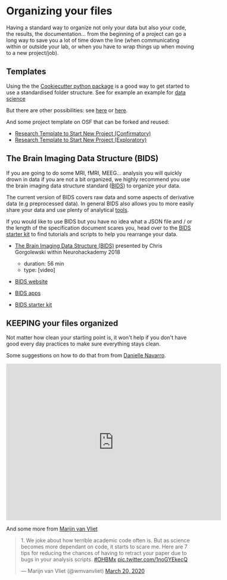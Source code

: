 # Organizing your files

Having a standard way to organize not only your data but also your code, the
results, the documentation... from the beginning of a project can go a long way
to save you a lot of time down the line (when communicating within or outside
your lab, or when you have to wrap things up when moving to a new project/job).

## Templates

Using the the
[Cookiecutter python package](https://github.com/cookiecutter/cookiecutter) is a
good way to get started to use a standardised folder structure. See for example
an example for
[data science](https://drivendata.github.io/cookiecutter-data-science/)

But there are other possibilities: see
[here](http://nikola.me/folder_structure.html) or
[here](https://eglerean.wordpress.com/2017/05/24/project-management-data-management/).

And some project template on OSF that can be forked and reused:

-   [Research Template to Start New Project (Confirmatory)](https://osf.io/qpdth/)
-   [Research Template to Start New Project (Exploratory)](https://osf.io/nc8ha/)

## The Brain Imaging Data Structure (BIDS)

If you are going to do some MRI, fMRI, MEEG... analysis you will quickly drown
in data if you are not a bit organized, we highly recommend you use the brain
imaging data structure standard ([BIDS](http://bids.neuroimaging.io/)) to
organize your data.

The current version of BIDS covers raw data and some aspects of derivative data
(e.g preprocessed data). In general BIDS also allows you to more easily share
your data and use plenty of analytical [tools](bids-apps.neuroimaging.io/apps/).

If you would like to use BIDS but you have no idea what a JSON file and / or the
length of the specification document scares you, head over to the
[BIDS starter kit](https://github.com/bids-standard/bids-starter-kit) to find
tutorials and scripts to help you rearrange your data.

-   [The Brain Imaging Data Structure (BIDS)](https://neurohackademy.org/course/the-brain-imaging-data-structure-bids/)
    presented by Chris Gorgolewski within Neurohackademy 2018
    -   duration: 56 min
    -   type: [video]
    
-   [BIDS website](http://bids.neuroimaging.io/)
-   [BIDS apps](https://bids-apps.neuroimaging.io/apps/)
-   [BIDS starter kit](https://github.com/bids-standard/bids-starter-kit)

## KEEPING your files organized

Not matter how clean your starting point is, it won't help if you don't have
good every day practices to make sure everything stays clean.

Some suggestions on how to do that from from
[Danielle Navarro](https://twitter.com/djnavarro).

<iframe src="https://slides.com/djnavarro/workflow/embed" width="576" height="420" scrolling="no" frameborder="0" webkitallowfullscreen mozallowfullscreen allowfullscreen></iframe>

And some more from [Marijn van Vliet](https://twitter.com/wmvanvliet)

<blockquote class="twitter-tweet"><p lang="en" dir="ltr">1. We joke about how terrible academic code often is. But as science becomes more dependant on code, it starts to scare me. Here are 7 tips for reducing the chances of having to retract your paper due to bugs in your analysis scripts. <a href="https://twitter.com/hashtag/OHBMx?src=hash&amp;ref_src=twsrc%5Etfw">#OHBMx</a> <a href="https://t.co/1noGYEkecQ">pic.twitter.com/1noGYEkecQ</a></p>&mdash; Marijn van Vliet (@wmvanvliet) <a href="https://twitter.com/wmvanvliet/status/1240907591791886337?ref_src=twsrc%5Etfw">March 20, 2020</a></blockquote> <script async src="https://platform.twitter.com/widgets.js" charset="utf-8"></script>

<!--
## YODA : keeping track of provenance
-->
